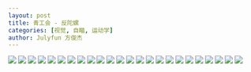 ```yaml
---
layout: post
title: 青工会 - 反陀螺
categories: [视觉, 自瞄, 运动学]
author: Julyfun 方俊杰
---
```


![](/assets/2023-08-17-antitop/Slide1.jpg)
![](/assets/2023-08-17-antitop/Slide2.jpg)
![](/assets/2023-08-17-antitop/Slide3.jpg)
![](/assets/2023-08-17-antitop/Slide4.jpg)
![](/assets/2023-08-17-antitop/Slide5.jpg)
![](/assets/2023-08-17-antitop/Slide6.jpg)
![](/assets/2023-08-17-antitop/Slide7.jpg)
![](/assets/2023-08-17-antitop/Slide8.jpg)
![](/assets/2023-08-17-antitop/Slide10.jpg)
![](/assets/2023-08-17-antitop/Slide11.jpg)
![](/assets/2023-08-17-antitop/Slide12.jpg)
![](/assets/2023-08-17-antitop/Slide13.jpg)
![](/assets/2023-08-17-antitop/Slide14.jpg)
![](/assets/2023-08-17-antitop/Slide15.jpg)
![](/assets/2023-08-17-antitop/Slide16.jpg)
![](/assets/2023-08-17-antitop/Slide17.jpg)
![](/assets/2023-08-17-antitop/Slide18.jpg)
![](/assets/2023-08-17-antitop/Slide19.jpg)
![](/assets/2023-08-17-antitop/Slide20.jpg)
![](/assets/2023-08-17-antitop/Slide21.jpg)
![](/assets/2023-08-17-antitop/Slide22.jpg)
![](/assets/2023-08-17-antitop/Slide23.jpg)
![](/assets/2023-08-17-antitop/Slide24.jpg)
![](/assets/2023-08-17-antitop/Slide25.jpg)
   